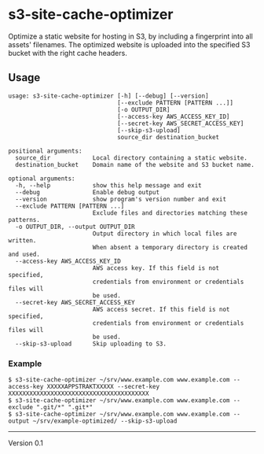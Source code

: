 # s3-site-cache-optimizer

Optimize a static website for hosting in S3, by including a fingerprint into
all assets' filenames. The optimized website is uploaded into the specified S3
bucket with the right cache headers.


## Usage

	usage: s3-site-cache-optimizer [-h] [--debug] [--version]
	                               [--exclude PATTERN [PATTERN ...]]
	                               [-o OUTPUT_DIR]
	                               [--access-key AWS_ACCESS_KEY_ID]
	                               [--secret-key AWS_SECRET_ACCESS_KEY]
	                               [--skip-s3-upload]
	                               source_dir destination_bucket

	positional arguments:
	  source_dir            Local directory containing a static website.
	  destination_bucket    Domain name of the website and S3 bucket name.

	optional arguments:
	  -h, --help            show this help message and exit
	  --debug               Enable debug output
	  --version             show program's version number and exit
	  --exclude PATTERN [PATTERN ...]
	                        Exclude files and directories matching these patterns.
	  -o OUTPUT_DIR, --output OUTPUT_DIR
	                        Output directory in which local files are written.
	                        When absent a temporary directory is created and used.
	  --access-key AWS_ACCESS_KEY_ID
	                        AWS access key. If this field is not specified,
	                        credentials from environment or credentials files will
	                        be used.
	  --secret-key AWS_SECRET_ACCESS_KEY
	                        AWS access secret. If this field is not specified,
	                        credentials from environment or credentials files will
	                        be used.
	  --skip-s3-upload      Skip uploading to S3.

### Example

	$ s3-site-cache-optimizer ~/srv/www.example.com www.example.com --access-key XXXXXAPPSTRAKTXXXXX --secret-key XXXXXXXXXXXXXXXXXXXXXXXXXXXXXXXXXXXXXXXX
	$ s3-site-cache-optimizer ~/srv/www.example.com www.example.com --exclude ".git/*" ".git*"
	$ s3-site-cache-optimizer ~/srv/www.example.com www.example.com --output ~/srv/example-optimized/ --skip-s3-upload

---
Version 0.1
